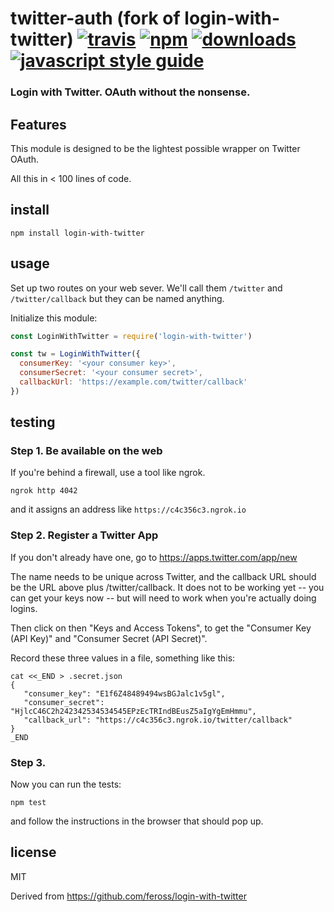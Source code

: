 # twitter-auth (fork of login-with-twitter) [![travis][travis-image]][travis-url] [![npm][npm-image]][npm-url] [![downloads][downloads-image]][downloads-url] [![javascript style guide][standard-image]][standard-url]

[travis-image]: https://img.shields.io/travis/sandhawke/login-with-twitter/master.svg
[travis-url]: https://travis-ci.org/sandhawke/login-with-twitter
[npm-image]: https://img.shields.io/npm/v/login-with-twitter.svg
[npm-url]: https://npmjs.org/package/login-with-twitter
[downloads-image]: https://img.shields.io/npm/dm/login-with-twitter.svg
[downloads-url]: https://npmjs.org/package/login-with-twitter
[standard-image]: https://img.shields.io/badge/code_style-standard-brightgreen.svg
[standard-url]: https://standardjs.com

### Login with Twitter. OAuth without the nonsense.

## Features

This module is designed to be the lightest possible wrapper on Twitter OAuth.

All this in < 100 lines of code.

## install

```
npm install login-with-twitter
```

## usage

Set up two routes on your web sever. We'll call them `/twitter` and
`/twitter/callback` but they can be named anything.

Initialize this module:

```js
const LoginWithTwitter = require('login-with-twitter')

const tw = LoginWithTwitter({
  consumerKey: '<your consumer key>',
  consumerSecret: '<your consumer secret>',
  callbackUrl: 'https://example.com/twitter/callback'
})
```

## testing

### Step 1. Be available on the web

If you're behind a firewall, use a tool like ngrok.

```
ngrok http 4042
```
and it assigns an address like `https://c4c356c3.ngrok.io`

### Step 2. Register a Twitter App

If you don't already have one, go to https://apps.twitter.com/app/new

The name needs to be unique across Twitter, and the callback URL should be the URL above plus /twitter/callback.  It does not to be working yet -- you can get your keys now -- but will need to work when you're actually doing logins.

Then click on then "Keys and Access Tokens", to get the "Consumer Key (API Key)" and "Consumer Secret (API Secret)".

Record these three values in a file, something like this:

```
cat <<_END > .secret.json
{
   "consumer_key": "E1f6Z48489494wsBGJalc1v5gl",
   "consumer_secret": "HjlcC46C2h242342534534545EPzEcTRIndBEusZ5aIgYgEmHmmu",
   "callback_url": "https://c4c356c3.ngrok.io/twitter/callback"
}
_END
```

### Step 3.

Now you can run the tests:

```
npm test
```

and follow the instructions in the browser that should pop up.


## license

MIT

Derived from https://github.com/feross/login-with-twitter